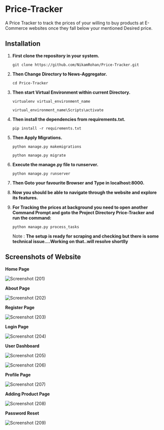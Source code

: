 # Price-Tracker
A Price Tracker to track the prices of your willing to buy products at E-Commerce websites once they fall below your mentioned Desired price.  


## Installation

1. **First clone the repository in your system.**

   `git clone https://github.com/NikamRohan/Price-Tracker.git`

2. **Then Change Directory to News-Aggregator.**

   `cd Price-Tracker`

3. **Then start Virtual Environment within current Directory.**

   `virtualenv virtual_environment_name`

   `virtual_environment_name\Scripts\activate`

4. **Then install the dependencies from requirements.txt.**

   `pip install -r requirements.txt`

5. **Then Apply Migrations.**

   `python manage.py makemigrations`

   `python manage.py migrate`

6. **Execute the manage.py file to runserver.**

   `python manage.py runserver`

7. **Then Goto your favourite Browser and Type in localhost:8000.**

8. **Now you should be able to navigate through the website and explore its features.**

9. **For Tracking the prices at background you need to open another Command Prompt  and goto the Project Directory Price-Tracker and run the command:**
   
   `python manage.py process_tasks`
   
   Note : **The setup is ready for scraping and checking but there is some technical issue....Working on that..will resolve shortlly**
   
## Screenshots of Website

**Home Page**

![Screenshot (201)](https://user-images.githubusercontent.com/63553348/81909329-137afd00-95e8-11ea-8fdb-302373080e49.png)


**About Page**

![Screenshot (202)](https://user-images.githubusercontent.com/63553348/81909341-170e8400-95e8-11ea-8ccb-86fce52c3877.png)


**Register Page**

![Screenshot (203)](https://user-images.githubusercontent.com/63553348/81909343-17a71a80-95e8-11ea-8e2e-42a38b4593f1.png)


**Login Page**

![Screenshot (204)](https://user-images.githubusercontent.com/63553348/81909344-183fb100-95e8-11ea-8667-25aedee110b3.png)


**User Dashboard**

![Screenshot (205)](https://user-images.githubusercontent.com/63553348/81909346-183fb100-95e8-11ea-862b-e959e097b56f.png)


![Screenshot (206)](https://user-images.githubusercontent.com/63553348/81909347-18d84780-95e8-11ea-9f96-560ed65af467.png)


**Profile Page**

![Screenshot (207)](https://user-images.githubusercontent.com/63553348/81909351-1aa20b00-95e8-11ea-968f-490382ea5d1e.png)


**Adding Product Page**

![Screenshot (208)](https://user-images.githubusercontent.com/63553348/81909352-1b3aa180-95e8-11ea-941f-c06c9622288b.png)


**Password Reset**

![Screenshot (209)](https://user-images.githubusercontent.com/63553348/81909354-1b3aa180-95e8-11ea-9ed4-9da59000f021.png)
